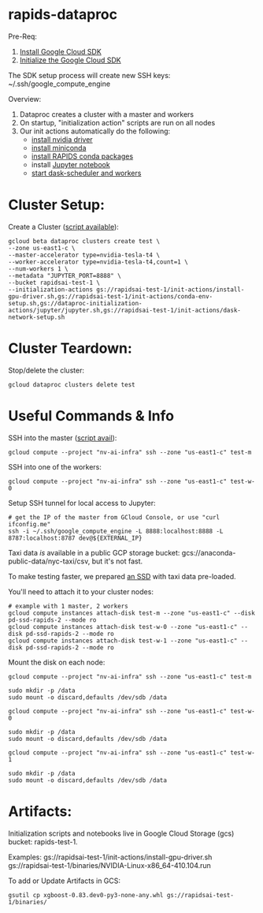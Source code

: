 # rapids-dataproc

Pre-Req:
1. [Install Google Cloud SDK](https://cloud.google.com/sdk/install)
2. [Initialize the Google Cloud SDK](https://cloud.google.com/sdk/docs/initializing)

The SDK setup process will create new SSH keys: ~/.ssh/google_compute_engine

Overview:
1. Dataproc creates a cluster with a master and workers
2. On startup, "initialization action" scripts are run on all nodes
3. Our init actions automatically do the following:
    - [install nvidia driver](init-actions/install-gpu-driver.sh)
    - [install miniconda](https://github.com/GoogleCloudPlatform/dataproc-initialization-actions/tree/master/conda)
    - [install RAPIDS conda packages](init-actions/conda-env-setup.sh)
    - install [Jupyter notebook](https://jupyter.org/)
    - [start dask-scheduler and workers](init-actions/dask-network-setup.sh)

# Cluster Setup:

Create a Cluster ([script available](scripts/create-cluster.sh)):
```
gcloud beta dataproc clusters create test \
--zone us-east1-c \
--master-accelerator type=nvidia-tesla-t4 \
--worker-accelerator type=nvidia-tesla-t4,count=1 \
--num-workers 1 \
--metadata "JUPYTER_PORT=8888" \
--bucket rapidsai-test-1 \
--initialization-actions gs://rapidsai-test-1/init-actions/install-gpu-driver.sh,gs://rapidsai-test-1/init-actions/conda-env-setup.sh,gs://dataproc-initialization-actions/jupyter/jupyter.sh,gs://rapidsai-test-1/init-actions/dask-network-setup.sh
```

# Cluster Teardown:

Stop/delete the cluster:
```
gcloud dataproc clusters delete test
```

# Useful Commands & Info

SSH into the master ([script avail](scripts/ssh.sh)):
```
gcloud compute --project "nv-ai-infra" ssh --zone "us-east1-c" test-m
```

SSH into one of the workers:
```
gcloud compute --project "nv-ai-infra" ssh --zone "us-east1-c" test-w-0
```

Setup SSH tunnel for local access to Jupyter:
```
# get the IP of the master from GCloud Console, or use "curl ifconfig.me"
ssh -i ~/.ssh/google_compute_engine -L 8888:localhost:8888 -L 8787:localhost:8787 dev@${EXTERNAL_IP}
```

Taxi data _is_ available in a public GCP storage bucket: gcs://anaconda-public-data/nyc-taxi/csv, but it's not fast.

To make testing faster, we prepared [an SSD](https://cloud.google.com/compute/docs/disks/add-persistent-disk#use_multi_instances) with taxi data pre-loaded.

You'll need to attach it to your cluster nodes:
```
# example with 1 master, 2 workers
gcloud compute instances attach-disk test-m --zone "us-east1-c" --disk pd-ssd-rapids-2 --mode ro
gcloud compute instances attach-disk test-w-0 --zone "us-east1-c" --disk pd-ssd-rapids-2 --mode ro
gcloud compute instances attach-disk test-w-1 --zone "us-east1-c" --disk pd-ssd-rapids-2 --mode ro
```

Mount the disk on each node:
```
gcloud compute --project "nv-ai-infra" ssh --zone "us-east1-c" test-m

sudo mkdir -p /data
sudo mount -o discard,defaults /dev/sdb /data

gcloud compute --project "nv-ai-infra" ssh --zone "us-east1-c" test-w-0

sudo mkdir -p /data
sudo mount -o discard,defaults /dev/sdb /data

gcloud compute --project "nv-ai-infra" ssh --zone "us-east1-c" test-w-1

sudo mkdir -p /data
sudo mount -o discard,defaults /dev/sdb /data
```

# Artifacts:

Initialization scripts and notebooks live in Google Cloud Storage (gcs) bucket: rapids-test-1.

Examples:
gs://rapidsai-test-1/init-actions/install-gpu-driver.sh
gs://rapidsai-test-1/binaries/NVIDIA-Linux-x86_64-410.104.run

To add or Update Artifacts in GCS:
```
gsutil cp xgboost-0.83.dev0-py3-none-any.whl gs://rapidsai-test-1/binaries/
```
